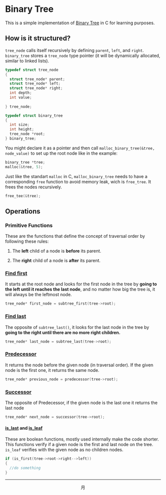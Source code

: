 # Binary Tree

This is a simple implementation of [Binary Tree](/data_structs/trees/binary_search_tree.c) in C for learning purposes.

## How is it structured?
`tree_node` calls itself recursively by defining `parent`, `left`, and `right`.
`binary_tree` stores a `tree_node` type pointer (it will be dynamically allocated, similar to linked lists).

```C
typedef struct tree_node
{
  struct tree_node* parent;
  struct tree_node* left;
  struct tree_node* right;
  int depth;
  int value;
  
} tree_node;

typedef struct binary_tree
{
  int size;
  int height;
  tree_node *root;
} binary_tree;
```
You might declare it as a pointer and then call `malloc_binary_tree(&tree, node_value)` to set up the root node like in the example:
```C
binary_tree *tree; 
malloc(&tree, 5);
```
Just like the standart `malloc` in C, `malloc_binary_tree` needs to have a corresponding `free` function to avoid memory leak, wich is `free_tree`. It frees the nodes recursively.
```C
free_tee(&tree);
```
## Operations

### Primitive Functions 

These are the functions that define the concept of traversal order by following these rules:

1. The **left** child of a node is **before** its parent.

2. The **right** child of a node is **after** its parent.

### [Find first](https://github.com/lusan23/study-log/blob/subtree_prvts/data_structs/trees/private_func.c#L17)

It starts at the root node and looks for the first node in the tree by **going to the left until it reaches the last node**, 
and no matter how big the tree is, it will always be the leftmost node.
```C
tree_node* first_node = subtree_first(tree->root);
```
### [Find last](https://github.com/lusan23/study-log/blob/subtree_prvts/data_structs/trees/private_func.c#L33)
The opposite of `subtree_last()`, it looks for the last node in the tree by **going to the right until there are no more right children.**

```C
tree_node* last_node = subtree_last(tree->root);
```
### [Predecessor](https://github.com/lusan23/study-log/blob/subtree_prvts/data_structs/trees/private_func.c#L68)
It returns the node before the given node (in traversal order). If the given node is the first one, it returns the same node.
```C
tree_node* previous_node = predecessor(tree->root);
```
### [Successor](https://github.com/lusan23/study-log/blob/subtree_prvts/data_structs/trees/private_func.c#L118)
The opposite of Predecessor, if the given node is the last one it returns the last node 
```C
tree_node* next_node = successor(tree->root);
```
#### [is_last](https://github.com/lusan23/study-log/blob/subtree_prvts/data_structs/trees/private_func.c#L103) and [is_leaf](https://github.com/lusan23/study-log/blob/subtree_prvts/data_structs/trees/private_func.c#L177)
These are boolean functions, mostly used internally make the code shorter.
This functions verify if a given node is the first and last node on the tree. `is_leaf` verifies with the given node as no children nodes.

```C
if (is_first(tree->root->right-->left))
{
  //do something
}
```
---
<p align="center">月</p>
